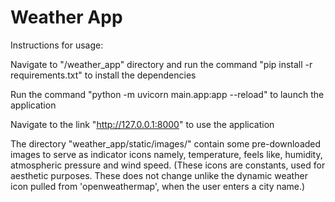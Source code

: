 # Weather App


Instructions for usage:

Navigate to "/weather_app" directory and run the command "pip install -r requirements.txt" to install the dependencies

Run the command "python -m uvicorn main.app:app --reload" to launch the application

Navigate to the link "http://127.0.0.1:8000" to use the application

The directory "weather_app/static/images/" contain some pre-downloaded images to serve as indicator icons namely, temperature, feels like, humidity, atmospheric pressure and wind speed. (These icons are constants, used for aesthetic purposes. These does not change unlike the dynamic weather icon pulled from 'openweathermap', when the user enters a city name.)

